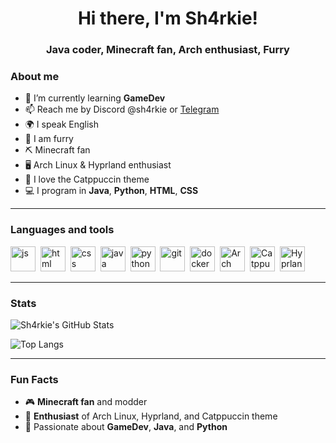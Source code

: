 <div id="header" align="center">
    <h1>Hi there, I'm Sh4rkie!</h1>
    <h3>Java coder, Minecraft fan, Arch enthusiast, Furry</h3>
</div>

### About me
- 🌱 I’m currently learning **GameDev**
- 📫 Reach me by Discord @sh4rkie or [Telegram](https://t.me/sh_4rkie)
- 🌍 I speak English
- 🦊 I am furry
- ⛏️ Minecraft fan
- 🖥️ Arch Linux & Hyprland enthusiast
- 🎨 I love the Catppuccin theme
- 💻 I program in **Java**, **Python**, **HTML**, **CSS**

---

### Languages and tools

<img src="https://cdn.jsdelivr.net/gh/devicons/devicon/icons/javascript/javascript-original.svg" title="js" width="40" height="40"/>&nbsp;
<img src="https://cdn.jsdelivr.net/gh/devicons/devicon/icons/html5/html5-original.svg" title="html" width="40" height="40"/>&nbsp;
<img src="https://cdn.jsdelivr.net/gh/devicons/devicon/icons/css3/css3-original.svg" title="css" width="40" height="40"/>&nbsp;
<img src="https://cdn.jsdelivr.net/gh/devicons/devicon@latest/icons/java/java-original.svg" title="java" width="40" height="40"/>&nbsp;
<img src="https://cdn.jsdelivr.net/gh/devicons/devicon/icons/python/python-original.svg" title="python" width="40" height="40"/>&nbsp;
<img src="https://cdn.jsdelivr.net/gh/devicons/devicon/icons/git/git-plain.svg" title="git" width="40" height="40"/>&nbsp;
<img src="https://cdn.jsdelivr.net/gh/devicons/devicon@latest/icons/docker/docker-plain-wordmark.svg" title="docker" width="40" height="40"/>&nbsp;
<img src="https://raw.githubusercontent.com/archlinux/archweb/master/src/images/archlinux-logo-dark.svg" title="Arch Linux" width="40" height="40"/>&nbsp;
<img src="https://raw.githubusercontent.com/Catppuccin/Catppuccin/master/assets/catppuccin.svg" title="Catppuccin" width="40" height="40"/>&nbsp;
<img src="https://raw.githubusercontent.com/Hyprland/Hyprland/master/assets/hyprland.svg" title="Hyprland" width="40" height="40"/>&nbsp;

---

### Stats

![Sh4rkie's GitHub Stats](https://github-readme-stats.vercel.app/api?username=sh4rkiex11&show_icons=true&count_private=true&hide_title=true&hide=prs&theme=dark)

![Top Langs](https://github-readme-stats.vercel.app/api/top-langs/?username=sh4rkiex11&layout=compact&langs_count=10&theme=dark)

---

### Fun Facts
- 🎮 **Minecraft fan** and modder
- 💾 **Enthusiast** of Arch Linux, Hyprland, and Catppuccin theme
- 🚀 Passionate about **GameDev**, **Java**, and **Python**